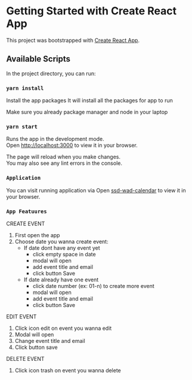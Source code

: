 # Getting Started with Create React App

This project was bootstrapped with [Create React App](https://github.com/facebook/create-react-app).

## Available Scripts

In the project directory, you can run:

### `yarn install`

Install the app packages
It will install all the packages for app to run

Make sure you already package manager and node in your laptop

### `yarn start`

Runs the app in the development mode.\
Open [http://localhost:3000](http://localhost:3000) to view it in your browser.

The page will reload when you make changes.\
You may also see any lint errors in the console.

### `Application`

You can visit running application via
Open [ssd-wad-calendar](https://ssd-wad-calendar-gw3ahkets-jantoandriano.vercel.app) to view it in your browser.


### `App Featuures`

CREATE EVENT 
1. First open the app
2. Choose date you wanna create event:
    * If date dont have any event yet
        * click empty space in date
        * modal will open
        * add event title and email
        * click button Save
    * If date already have one event
        * click date number (ex: 01-n) to create more event
        * modal will open
        * add event title and email
        * click button Save

EDIT EVENT
1. Click icon edit on event you wanna edit
2. Modal will open
3. Change event title and email
4. Click button save

DELETE EVENT
1. Click icon trash on event you wanna delete
